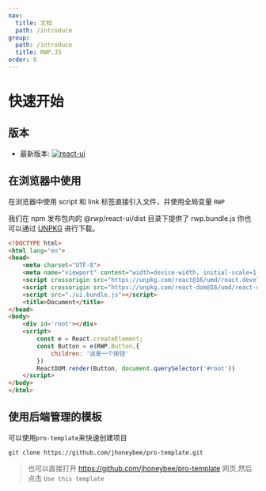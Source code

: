 ```yaml
---
nav:
  title: 文档
  path: /introduce
group:
  path: /introduce
  title: RWP.JS
order: 0
---
```


# 快速开始

## 版本

- 最新版本: [![react-ui](https://img.shields.io/npm/v/@rwp/react-ui.svg?style=flat-square)](https://www.npmjs.com/package/@rwp/react-ui)

## 在浏览器中使用

在浏览器中使用 script 和 link 标签直接引入文件，并使用全局变量 `RWP`

我们在 npm 发布包内的 @rwp/react-ui/dist 目录下提供了 rwp.bundle.js 你也可以通过 [UNPKG](https://unpkg.com/browse/@rwp/react-ui/dist/) 进行下载。

```html
<!DOCTYPE html>
<html lang="en">
<head>
    <meta charset="UTF-8">
    <meta name="viewport" content="width=device-width, initial-scale=1.0">
    <script crossorigin src="https://unpkg.com/react@16/umd/react.development.js"></script>
    <script crossorigin src="https://unpkg.com/react-dom@16/umd/react-dom.development.js"></script>
    <script src="./ui.bundle.js"></script>
    <title>Document</title>
</head>
<body>
    <div id='root'></div>
    <script>
        const e = React.createElement;
        const Button = e(RWP.Button,{
            children: '这是一个按钮'
        })
        ReactDOM.render(Button, document.querySelector('#root'))
    </script>
</body>
</html>
```

## 使用后端管理的模板


可以使用`pro-template`来快速创建项目 

```shell
git clone https://github.com/jhoneybee/pro-template.git
```

> 也可以直接打开 https://github.com/jhoneybee/pro-template 网页,然后点击 `Use this template`


